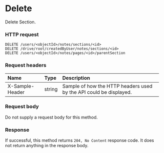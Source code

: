 # Delete

Delete Section.
### HTTP request
```http
DELETE /users/<objectId>/notes/sections/<id>
DELETE /drive/root/createdByUser/notes/sections/<id>
DELETE /users/<objectId>/notes/pages/<id>/parentSection

```
### Request headers
| Name       | Type | Description|
|:---------------|:--------|:----------|
| X-Sample-Header  | string  | Sample of how the HTTP headers used by the API could be displayed.|

### Request body
Do not supply a request body for this method.


### Response
If successful, this method returns `204, No Content` response code. It does not return anything in the response body.


<!-- uuid: 6cfb3fee-d1ee-462c-8342-aa4acd08ad92
2015-10-12 23:35:02 UTC -->